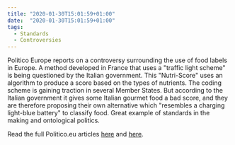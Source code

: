 ```yaml
---
title: "2020-01-30T15:01:59+01:00"
date:  "2020-01-30T15:01:59+01:00"
tags:
  - Standards
  - Controversies
---
```


Politico Europe reports on a controversy surrounding the use of food labels in Europe. A method developed in France that uses a "traffic light scheme" is being questioned by the Italian government. This "Nutri-Score" uses an algorithm to produce a score based on the types of nutrients. The coding scheme is gaining traction in several Member States. But according to the Italian government it gives some Italian gourmet food a bad score, and they are therefore proposing their own alternative which "resembles a charging light-blue battery" to classify food. Great example of standards in the making and ontological politics.

Read the full Politico.eu articles [here](https://web.archive.org/web/20191224061025/https://www.politico.eu/article/italy-sees-red-over-food-labels/)
and [here](https://web.archive.org/web/20200130140600/https://www.politico.eu/article/italy-unveils-nutrition-labeling-scheme-to-rival-nutri-score/).